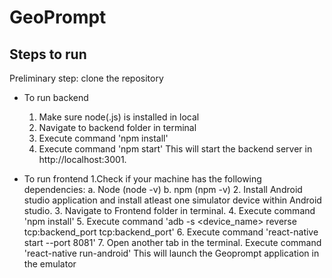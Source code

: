 # GeoPrompt

## Steps to run

Preliminary step: clone the repository

- To run backend
  1. Make sure node(.js) is installed in local
  2. Navigate to backend folder in terminal
  3. Execute command 'npm install'
  4. Execute command 'npm start'
     This will start the backend server in http://localhost:3001.
     
- To run frontend
  1.Check if your machine has the following dependencies:
    a. Node (node -v)
    b. npm (npm -v)
  2. Install Android studio application and install atleast one simulator device within Android studio.
  3. Navigate to Frontend folder in terminal.
  4. Execute command 'npm install'
  5. Execute command 'adb -s <device_name> reverse tcp:backend_port tcp:backend_port'
  6. Execute command 'react-native start --port 8081'
  7. Open another tab in the terminal. Execute command 'react-native run-android'
     This will launch the Geoprompt application in the emulator
 
